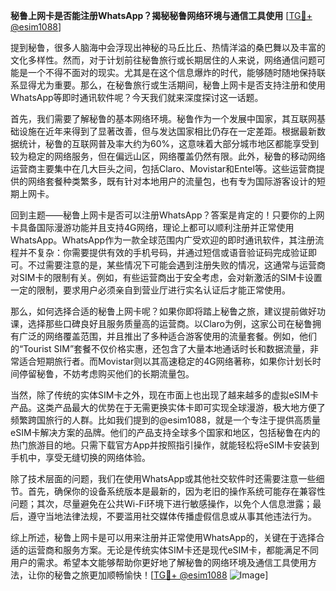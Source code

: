 **秘鲁上网卡是否能注册WhatsApp？揭秘秘鲁网络环境与通信工具使用** [[TG💪+ @esim1088](https://t.me/s/esim1088)]

提到秘鲁，很多人脑海中会浮现出神秘的马丘比丘、热情洋溢的桑巴舞以及丰富的文化多样性。然而，对于计划前往秘鲁旅行或长期居住的人来说，网络通信问题可能是一个不得不面对的现实。尤其是在这个信息爆炸的时代，能够随时随地保持联系显得尤为重要。那么，在秘鲁旅行或生活期间，秘鲁上网卡是否支持注册和使用WhatsApp等即时通讯软件呢？今天我们就来深度探讨这一话题。

首先，我们需要了解秘鲁的基本网络环境。秘鲁作为一个发展中国家，其互联网基础设施在近年来得到了显著改善，但与发达国家相比仍存在一定差距。根据最新数据统计，秘鲁的互联网普及率大约为60%，这意味着大部分城市地区都能享受到较为稳定的网络服务，但在偏远山区，网络覆盖仍然有限。此外，秘鲁的移动网络运营商主要集中在几大巨头之间，包括Claro、Movistar和Entel等。这些运营商提供的网络套餐种类繁多，既有针对本地用户的流量包，也有专为国际游客设计的短期上网卡。

回到主题——秘鲁上网卡是否可以注册WhatsApp？答案是肯定的！只要你的上网卡具备国际漫游功能并且支持4G网络，理论上都可以顺利注册并正常使用WhatsApp。WhatsApp作为一款全球范围内广受欢迎的即时通讯软件，其注册流程并不复杂：你需要提供有效的手机号码，并通过短信或语音验证码完成验证即可。不过需要注意的是，某些情况下可能会遇到注册失败的情况，这通常与运营商对SIM卡的限制有关。例如，有些运营商出于安全考虑，会对新激活的SIM卡设置一定的限制，要求用户必须亲自到营业厅进行实名认证后才能正常使用。

那么，如何选择合适的秘鲁上网卡呢？如果你即将踏上秘鲁之旅，建议提前做好功课，选择那些口碑良好且服务质量高的运营商。以Claro为例，这家公司在秘鲁拥有广泛的网络覆盖范围，并且推出了多种适合游客使用的流量套餐。例如，他们的“Tourist SIM”套餐不仅价格实惠，还包含了大量本地通话时长和数据流量，非常适合短期旅行者。而Movistar则以其高速稳定的4G网络著称，如果你计划长时间停留秘鲁，不妨考虑购买他们的长期流量包。

当然，除了传统的实体SIM卡之外，现在市面上也出现了越来越多的虚拟eSIM卡产品。这类产品最大的优势在于无需更换实体卡即可实现全球漫游，极大地方便了频繁跨国旅行的人群。比如我们提到的@esim1088，就是一个专注于提供高质量eSIM卡解决方案的品牌。他们的产品支持全球多个国家和地区，包括秘鲁在内的热门旅游目的地。只需下载官方App并按照指引操作，就能轻松将eSIM卡安装到手机中，享受无缝切换的网络体验。

除了技术层面的问题，我们在使用WhatsApp或其他社交软件时还需要注意一些细节。首先，确保你的设备系统版本是最新的，因为老旧的操作系统可能存在兼容性问题；其次，尽量避免在公共Wi-Fi环境下进行敏感操作，以免个人信息泄露；最后，遵守当地法律法规，不要滥用社交媒体传播虚假信息或从事其他违法行为。

综上所述，秘鲁上网卡是可以用来注册并正常使用WhatsApp的，关键在于选择合适的运营商和服务方案。无论是传统实体SIM卡还是现代eSIM卡，都能满足不同用户的需求。希望本文能够帮助你更好地了解秘鲁的网络环境及通信工具使用方法，让你的秘鲁之旅更加顺畅愉快！[[TG💪+ @esim1088](https://t.me/s/esim1088) ![Image](https://i.postimg.cc/4NQfJmqS/Snipaste-2025-05-13-00-14-12.png)]